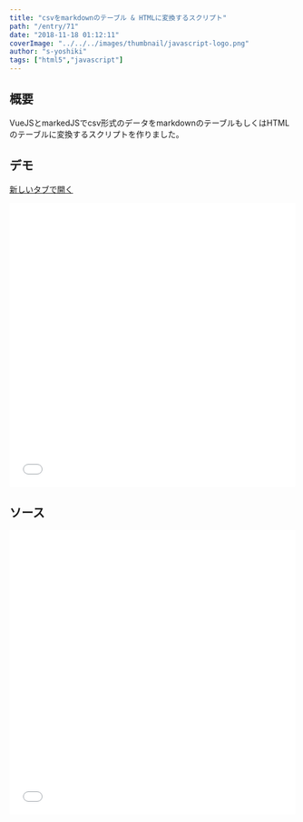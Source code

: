 ```yaml
---
title: "csvをmarkdownのテーブル & HTMLに変換するスクリプト"
path: "/entry/71"
date: "2018-11-18 01:12:11"
coverImage: "../../../images/thumbnail/javascript-logo.png"
author: "s-yoshiki"
tags: ["html5","javascript"]
---
```


## 概要

VueJSとmarkedJSでcsv形式のデータをmarkdownのテーブルもしくはHTMLのテーブルに変換するスクリプトを作りました。

## デモ

<a href="https://jsfiddle.net/s_yoshiki/oqph0fyc/show" target="_blank">新しいタブで開く</a>

<iframe width="100%" height="500" src="//jsfiddle.net/s_yoshiki/oqph0fyc/embedded/result" allowfullscreen="allowfullscreen" allowpaymentrequest frameborder="0"></iframe>

## ソース

<script async="" src="//jsfiddle.net/s_yoshiki/oqph0fyc/embed/js,html/dark/"></script>

<iframe width="100%" height="500" src="//jsfiddle.net/s_yoshiki/oqph0fyc/embedded/js" allowfullscreen="allowfullscreen" allowpaymentrequest frameborder="0"></iframe>